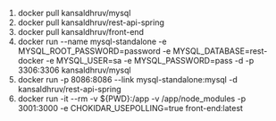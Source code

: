 1. docker pull kansaldhruv/mysql
2. docker pull kansaldhruv/rest-api-spring
3. docker pull kansaldhruv/front-end
4. docker run --name mysql-standalone -e MYSQL_ROOT_PASSWORD=password -e MYSQL_DATABASE=rest-docker -e MYSQL_USER=sa -e MYSQL_PASSWORD=pass -d -p 3306:3306 kansaldhruv/mysql
5. docker run -p 8086:8086 --link mysql-standalone:mysql -d kansaldhruv/rest-api-spring
6. docker run -it --rm -v ${PWD}:/app -v /app/node_modules -p 3001:3000 -e CHOKIDAR_USEPOLLING=true front-end:latest
